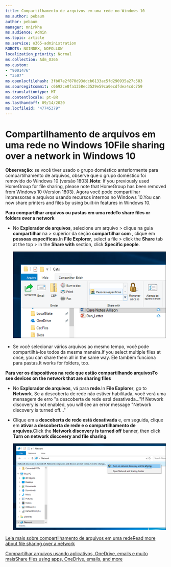 ```yaml
---
title: Compartilhamento de arquivos em uma rede no Windows 10
ms.author: pebaum
author: pebaum
manager: mnirkhe
ms.audience: Admin
ms.topic: article
ms.service: o365-administration
ROBOTS: NOINDEX, NOFOLLOW
localization_priority: Normal
ms.collection: Adm_O365
ms.custom:
- "9001476"
- "3507"
ms.openlocfilehash: 3fb07e2f870d93ddcb6133ac5fd290935a27c583
ms.sourcegitcommit: c6692ce0fa1358ec3529e59ca0ecdfdea4cdc759
ms.translationtype: MT
ms.contentlocale: pt-BR
ms.lasthandoff: 09/14/2020
ms.locfileid: "47745379"
---
```

# <a name="file-sharing-over-a-network-in-windows-10"></a><span data-ttu-id="829f1-102">Compartilhamento de arquivos em uma rede no Windows 10</span><span class="sxs-lookup"><span data-stu-id="829f1-102">File sharing over a network in Windows 10</span></span>

<span data-ttu-id="829f1-103">**Observação**: se você tiver usado o grupo doméstico anteriormente para compartilhamento de arquivos, observe que o grupo doméstico foi removido do Windows 10 (versão 1803).</span><span class="sxs-lookup"><span data-stu-id="829f1-103">**Note**: If you previously used HomeGroup for file sharing, please note that HomeGroup has been removed from Windows 10 (Version 1803).</span></span> <span data-ttu-id="829f1-104">Agora você pode compartilhar impressoras e arquivos usando recursos internos no Windows 10.</span><span class="sxs-lookup"><span data-stu-id="829f1-104">You can now share printers and files by using built-in features in Windows 10.</span></span>

<span data-ttu-id="829f1-105">**Para compartilhar arquivos ou pastas em uma rede**</span><span class="sxs-lookup"><span data-stu-id="829f1-105">**To share files or folders over a network**</span></span>

- <span data-ttu-id="829f1-106">No **Explorador de arquivos**, selecione um arquivo > clique na guia **compartilhar** na > superior da seção **compartilhar com** , clique em **pessoas específicas**.</span><span class="sxs-lookup"><span data-stu-id="829f1-106">In **File Explorer**, select a file > click the **Share** tab at the top > in the **Share with** section, click **Specific people**.</span></span>

    ![Compartilhar um arquivo com pessoas específicas.](media/share-with-specific-people.png)
          
- <span data-ttu-id="829f1-108">Se você selecionar vários arquivos ao mesmo tempo, você pode compartilhá-los todos da mesma maneira.</span><span class="sxs-lookup"><span data-stu-id="829f1-108">If you select multiple files at once, you can share them all in the same way.</span></span> <span data-ttu-id="829f1-109">Ele também funciona para pastas.</span><span class="sxs-lookup"><span data-stu-id="829f1-109">It works for folders, too.</span></span>

<span data-ttu-id="829f1-110">**Para ver os dispositivos na rede que estão compartilhando arquivos**</span><span class="sxs-lookup"><span data-stu-id="829f1-110">**To see devices on the network that are sharing files**</span></span>

- <span data-ttu-id="829f1-111">No **Explorador de arquivos**, vá para **rede**.</span><span class="sxs-lookup"><span data-stu-id="829f1-111">In **File Explorer**, go to **Network**.</span></span> <span data-ttu-id="829f1-112">Se a descoberta de rede não estiver habilitada, você verá uma mensagem de erro "a descoberta de rede está desativada..."</span><span class="sxs-lookup"><span data-stu-id="829f1-112">If Network discovery is not enabled, you will see an error message "Network discovery is turned off..."</span></span>

- <span data-ttu-id="829f1-113">Clique em a **descoberta de rede está desativada** e, em seguida, clique em **ativar a descoberta de rede e o compartilhamento de arquivos**.</span><span class="sxs-lookup"><span data-stu-id="829f1-113">Click the **Network discovery is turned off** banner, then click **Turn on network discovery and file sharing**.</span></span>

    ![Ative a descoberta de rede e o compartilhamento de arquivos.](media/turn-on-network-discovery.png)

[<span data-ttu-id="829f1-115">Leia mais sobre compartilhamento de arquivos em uma rede</span><span class="sxs-lookup"><span data-stu-id="829f1-115">Read more about file sharing over a network</span></span>](https://support.microsoft.com/help/4092694/windows-10-file-sharing-over-a-network)

[<span data-ttu-id="829f1-116">Compartilhar arquivos usando aplicativos, OneDrive, emails e muito mais</span><span class="sxs-lookup"><span data-stu-id="829f1-116">Share files using apps, OneDrive, emails, and more</span></span>](https://support.microsoft.com/help/4027674/windows-10-share-files-in-file-explorer)
